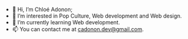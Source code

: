 - 👋 Hi, I’m Chloé Adonon;
- 👀 I’m interested in Pop Culture, Web development and Web design.
- 🌱 I’m currently learning Web development.
- 📫 You can contact me at cadonon.dev@gmail.com.

<!---
C-adonon/C-adonon is a ✨ special ✨ repository because its `README.md` (this file) appears on your GitHub profile.
You can click the Preview link to take a look at your changes.
--->
